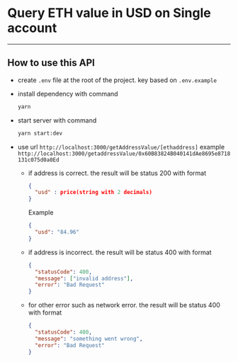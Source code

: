 # Query ETH value in USD on Single account

---

## How to use this API

- create `.env` file at the root of the project. key based on `.env.example`
- install dependency with command
  ```sh
  yarn
  ```
- start server with command
  ```sh
  yarn start:dev
  ```
- use url `http://localhost:3000/getAddressValue/[ethaddress]` example `http://localhost:3000/getaddressValue/0x60B83824B040141dAe8695e8718131c075d0a0Ed`

  - if address is correct. the result will be status 200 with format
    ```json
    {
      "usd" : price(string with 2 decimals)
    }
    ```
    Example
    ```json
    {
      "usd": "84.96"
    }
    ```
  - if address is incorrect. the result will be status 400 with format

    ```json
    {
      "statusCode": 400,
      "message": ["invalid address"],
      "error": "Bad Request"
    }
    ```

  - for other error such as network error. the result will be status 400 with format
    ```json
    {
      "statusCode": 400,
      "message": "something went wrong",
      "error": "Bad Request"
    }
    ```
